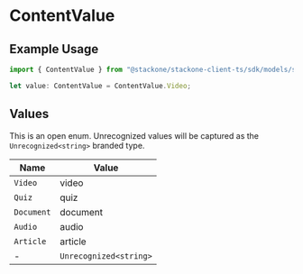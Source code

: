 # ContentValue

## Example Usage

```typescript
import { ContentValue } from "@stackone/stackone-client-ts/sdk/models/shared";

let value: ContentValue = ContentValue.Video;
```

## Values

This is an open enum. Unrecognized values will be captured as the `Unrecognized<string>` branded type.

| Name                   | Value                  |
| ---------------------- | ---------------------- |
| `Video`                | video                  |
| `Quiz`                 | quiz                   |
| `Document`             | document               |
| `Audio`                | audio                  |
| `Article`              | article                |
| -                      | `Unrecognized<string>` |